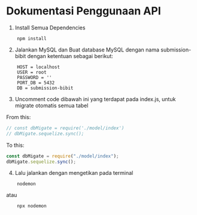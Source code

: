 # Dokumentasi Penggunaan API

1. Install Semua Dependencies

```npm
    npm install
```

2. Jalankan MySQL dan Buat database MySQL dengan nama submission-bibit dengan ketentuan sebagai berikut:

```text
    HOST = localhost
    USER = root
    PASSWORD = ''
    PORT_DB = 5432
    DB = submission-bibit
```

3. Uncomment code dibawah ini yang terdapat pada index.js, untuk migrate otomatis semua tabel

From this:

```javascript
// const dbMigate = require('./model/index')
// dbMigate.sequelize.sync();
```

To this:

```javascript
const dbMigate = require("./model/index");
dbMigate.sequelize.sync();
```

4. Lalu jalankan dengan mengetikan pada terminal

```npm
    nodemon
```

atau

```npm
    npx nodemon
```

